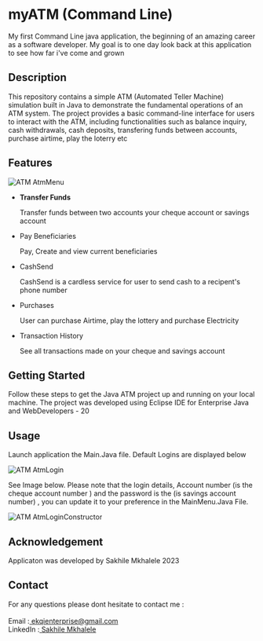 # myATM (Command Line)
<p>My first Command Line java application, the beginning of an amazing career as a software developer. My goal is to one day look back at this application to see how far i've come and grown<br> </p>

<h2>Description</h2>
<p>This repository contains a simple ATM (Automated Teller Machine) simulation built in Java to demonstrate the fundamental operations of an ATM system. The project provides a basic command-line interface for users to interact with the ATM, including functionalities such as balance inquiry, cash withdrawals, cash deposits, transfering funds between accounts, purchase airtime, play the loterry etc </p>

<h2>Features</h2>

![ATM AtmMenu](https://lh3.googleusercontent.com/pw/ADCreHdwE0-gZV8wyHjq6X0YATvfpGvGI1ixv6WwItSkPywhZyjwSymSM0KVDfHXbc4xINbD4-3rpSj7Huc1u-Y42f-xKjoEjJtAOLQ40BNLoFp0p962pafJF7iY2gBHH-jdNSJnIfqJUC_txSrF_uxfoF3H=w902-h248-s-no-gm?authuser=0)

<ul>
  <li><strong>Transfer Funds</strong> </li>
  <p> Transfer funds between two accounts your cheque account or savings account</p>
  
  <li> Pay Beneficiaries </li>
  <p>Pay, Create and view current beneficiaries</p>
  
  <li> CashSend </li>
  <p>CashSend is a cardless service for user to send cash to a recipent's phone number</p>
  
  <li> Purchases </li>
  <p>User can purchase Airtime, play the lottery and purchase Electricity</p>
  
  <li> Transaction History </li>
  <p>See all transactions made on your cheque and savings account</p>
</ul>

<h2>Getting Started</h2>

<p>Follow these steps to get the Java ATM project up and running on your local machine. The project was developed using Eclipse IDE for Enterprise Java and WebDevelopers - 20 </p>

<h2>Usage</h2>
<p>Launch application the Main.Java file. Default Logins are displayed below</p>

![ATM AtmLogin](https://lh3.googleusercontent.com/pw/ADCreHflOSbVGUocpcyMdgRRrc6iGHi4dRflj0zzcvcSZ1J-rnzmvQEoSVq26e-xpDmX4YLwilUNkBVpTaygGSVNUd5q6v9oODw8tEn-7ON4-1srlRK-K6t1J8WL4dVcCdMSPOV6GxTfND2ezfUbnXOOx9wv=w897-h178-s-no-gm?authuser=0R)

<p>See Image below. Please note that the login details, Account number (is the cheque account number ) and the password is the (is savings account number) , you can update it to your preference in the MainMenu.Java File.</p>

![ATM AtmLoginConstructor](https://lh3.googleusercontent.com/pw/ADCreHdGqW8mvKuSUNPS0Eas6X7PpqePvYdh-OtMWG0j1CaEJvPuC9kwRjm9ArGBgO7XI16hw8xou1MIVxw_2VZajtub4ORyR7ZJBg2tLXIJcj8DbISxca5qtFhlM6Iiz-0ddPE6ahSkTlIurT-ofS-aYWfE=w1108-h216-s-no-gm?authuser=0)

<h2>Acknowledgement</h2>
<p>Applicaton was developed by Sakhile Mkhalele 2023</p>

<h2>Contact</h2>
<p>For any questions please dont hesitate to contact me : <br><br>
Email      :<a href = "mailto: ekqienterprise@gmail.com">  ekqienterprise@gmail.com</a> <br>
LinkedIn   :<a class="badge-base__link LI-simple-link" href="https://za.linkedin.com/in/sakhile-mkhalele?trk=profile-badge" target="_blank">  Sakhile Mkhalele</a></div>
</p>


              







